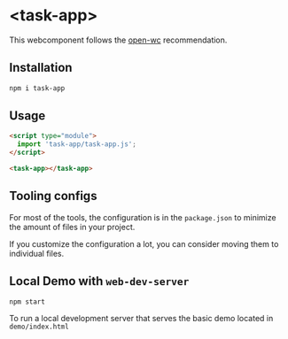 # \<task-app>

This webcomponent follows the [open-wc](https://github.com/open-wc/open-wc) recommendation.

## Installation

```bash
npm i task-app
```

## Usage

```html
<script type="module">
  import 'task-app/task-app.js';
</script>

<task-app></task-app>
```



## Tooling configs

For most of the tools, the configuration is in the `package.json` to minimize the amount of files in your project.

If you customize the configuration a lot, you can consider moving them to individual files.

## Local Demo with `web-dev-server`

```bash
npm start
```

To run a local development server that serves the basic demo located in `demo/index.html`
